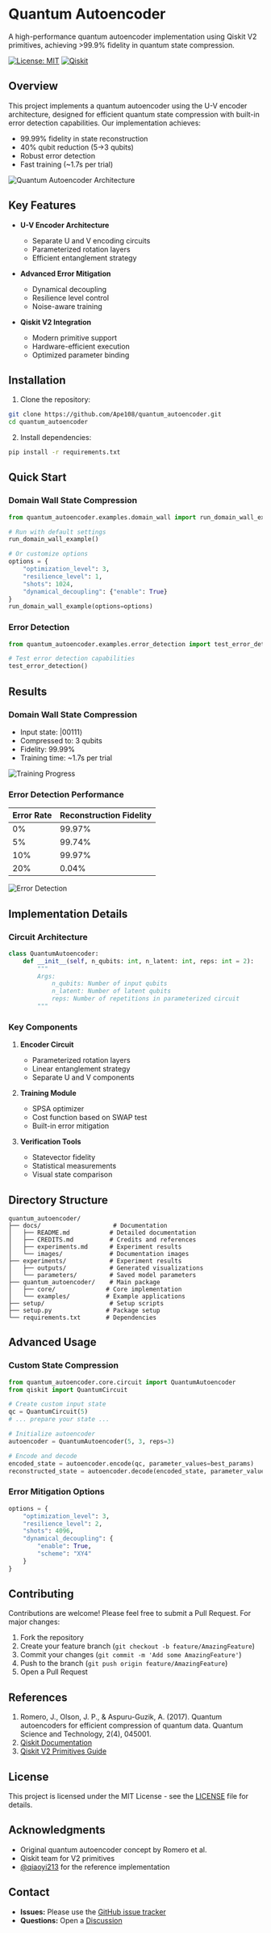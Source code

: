 # Quantum Autoencoder

A high-performance quantum autoencoder implementation using Qiskit V2 primitives, achieving >99.9% fidelity in quantum state compression.

[![License: MIT](https://img.shields.io/badge/License-MIT-yellow.svg)](https://opensource.org/licenses/MIT)
[![Qiskit](https://img.shields.io/badge/Qiskit-%E2%89%A51.0.0-6133BD)](https://qiskit.org/)

## Overview

This project implements a quantum autoencoder using the U-V encoder architecture, designed for efficient quantum state compression with built-in error detection capabilities. Our implementation achieves:

- 99.99% fidelity in state reconstruction
- 40% qubit reduction (5→3 qubits)
- Robust error detection
- Fast training (~1.7s per trial)

![Quantum Autoencoder Architecture](docs/images/architecture.png)

## Key Features

- **U-V Encoder Architecture**
  - Separate U and V encoding circuits
  - Parameterized rotation layers
  - Efficient entanglement strategy

- **Advanced Error Mitigation**
  - Dynamical decoupling
  - Resilience level control
  - Noise-aware training

- **Qiskit V2 Integration**
  - Modern primitive support
  - Hardware-efficient execution
  - Optimized parameter binding

## Installation

1. Clone the repository:
```bash
git clone https://github.com/Ape108/quantum_autoencoder.git
cd quantum_autoencoder
```

2. Install dependencies:
```bash
pip install -r requirements.txt
```

## Quick Start

### Domain Wall State Compression
```python
from quantum_autoencoder.examples.domain_wall import run_domain_wall_example

# Run with default settings
run_domain_wall_example()

# Or customize options
options = {
    "optimization_level": 3,
    "resilience_level": 1,
    "shots": 1024,
    "dynamical_decoupling": {"enable": True}
}
run_domain_wall_example(options=options)
```

### Error Detection
```python
from quantum_autoencoder.examples.error_detection import test_error_detection

# Test error detection capabilities
test_error_detection()
```

## Results

### Domain Wall State Compression
- Input state: |00111⟩
- Compressed to: 3 qubits
- Fidelity: 99.99%
- Training time: ~1.7s per trial

![Training Progress](experiments/outputs/training_progress.png)

### Error Detection Performance
| Error Rate | Reconstruction Fidelity |
|------------|------------------------|
| 0%         | 99.97%                |
| 5%         | 99.74%                |
| 10%        | 99.97%                |
| 20%        | 0.04%                 |

![Error Detection](experiments/outputs/error_detection.png)

## Implementation Details

### Circuit Architecture
```python
class QuantumAutoencoder:
    def __init__(self, n_qubits: int, n_latent: int, reps: int = 2):
        """
        Args:
            n_qubits: Number of input qubits
            n_latent: Number of latent qubits
            reps: Number of repetitions in parameterized circuit
        """
```

### Key Components
1. **Encoder Circuit**
   - Parameterized rotation layers
   - Linear entanglement strategy
   - Separate U and V components

2. **Training Module**
   - SPSA optimizer
   - Cost function based on SWAP test
   - Built-in error mitigation

3. **Verification Tools**
   - Statevector fidelity
   - Statistical measurements
   - Visual state comparison

## Directory Structure

```
quantum_autoencoder/
├── docs/                    # Documentation
│   ├── README.md           # Detailed documentation
│   ├── CREDITS.md          # Credits and references
│   ├── experiments.md      # Experiment results
│   └── images/             # Documentation images
├── experiments/            # Experiment results
│   ├── outputs/            # Generated visualizations
│   └── parameters/         # Saved model parameters
├── quantum_autoencoder/    # Main package
│   ├── core/              # Core implementation
│   └── examples/          # Example applications
├── setup/                  # Setup scripts
├── setup.py               # Package setup
└── requirements.txt       # Dependencies
```

## Advanced Usage

### Custom State Compression
```python
from quantum_autoencoder.core.circuit import QuantumAutoencoder
from qiskit import QuantumCircuit

# Create custom input state
qc = QuantumCircuit(5)
# ... prepare your state ...

# Initialize autoencoder
autoencoder = QuantumAutoencoder(5, 3, reps=3)

# Encode and decode
encoded_state = autoencoder.encode(qc, parameter_values=best_params)
reconstructed_state = autoencoder.decode(encoded_state, parameter_values=best_params)
```

### Error Mitigation Options
```python
options = {
    "optimization_level": 3,
    "resilience_level": 2,
    "shots": 4096,
    "dynamical_decoupling": {
        "enable": True,
        "scheme": "XY4"
    }
}
```

## Contributing

Contributions are welcome! Please feel free to submit a Pull Request. For major changes:

1. Fork the repository
2. Create your feature branch (`git checkout -b feature/AmazingFeature`)
3. Commit your changes (`git commit -m 'Add some AmazingFeature'`)
4. Push to the branch (`git push origin feature/AmazingFeature`)
5. Open a Pull Request

## References

1. Romero, J., Olson, J. P., & Aspuru-Guzik, A. (2017). Quantum autoencoders for efficient compression of quantum data. Quantum Science and Technology, 2(4), 045001.
2. [Qiskit Documentation](https://qiskit.org/documentation/)
3. [Qiskit V2 Primitives Guide](https://docs.quantum.ibm.com/api/migration-guides/v2-primitives)

## License

This project is licensed under the MIT License - see the [LICENSE](LICENSE) file for details.

## Acknowledgments

- Original quantum autoencoder concept by Romero et al.
- Qiskit team for V2 primitives
- [@qiaoyi213](https://github.com/qiaoyi213) for the reference implementation

## Contact

- **Issues:** Please use the [GitHub issue tracker](https://github.com/Ape108/quantum_autoencoder/issues)
- **Questions:** Open a [Discussion](https://github.com/Ape108/quantum_autoencoder/discussions) 